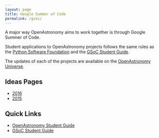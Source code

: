 ```yaml
---
layout: page
title: Google Summer of Code
permalink: /gsoc/
---
```


A major way OpenAstronomy aims to work together is through Google Summer of Code.

Student applications to OpenAstronomy projects follows the same
rules as the [Python Software Foundation] and the [GSoC Student Guide].

The updates of each of the projects are available on the [OpenAstronomy Universe].


## Ideas Pages

* [2016](/gsoc/gsoc2016/ideas.html)
* [2015](/gsoc/gsoc2015/ideas.html)


## Quick Links

* [OpenAstronomy Student Guide](/gsoc/student_guidelines.html)
* [GSoC Student Guide]



[Python Software Foundation]: https://wiki.python.org/moin/SummerOfCode/2016
[GSoC Student Guide]: http://en.flossmanuals.net/GSoCStudentGuide/
[OpenAstronomy Universe]: http://openastronomy.org/Universe_OA/
